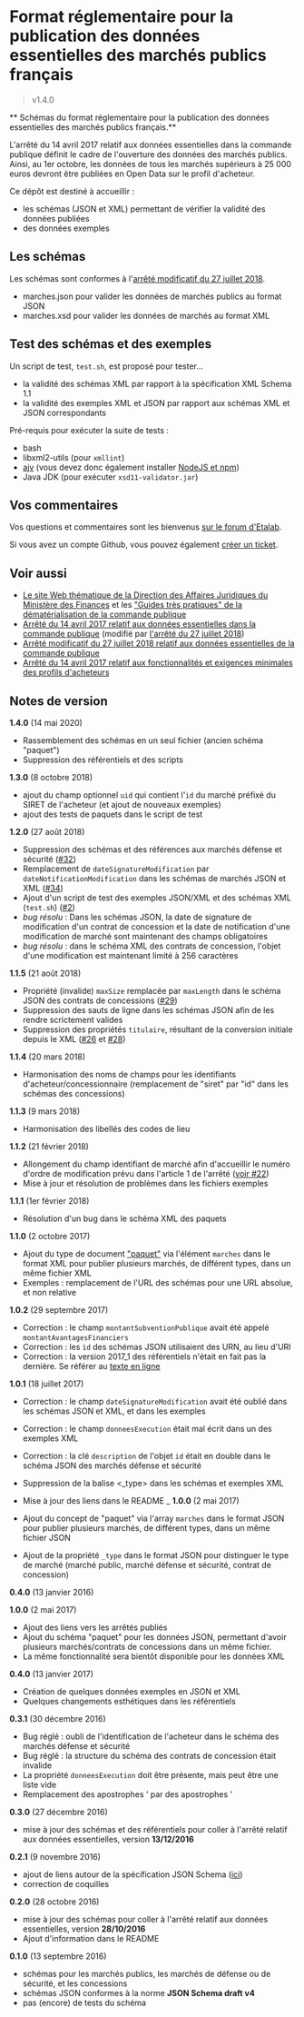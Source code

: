 # Format réglementaire pour la publication des données essentielles des marchés publics français

> v1.4.0

** Schémas du format réglementaire pour la publication des données essentielles des marchés publics français.**

L'arrêté du 14 avril 2017 relatif aux données essentielles dans la commande publique définit le cadre de l'ouverture des données des marchés publics. Ainsi, au 1er octobre, les données de tous les marchés supérieurs à 25 000 euros devront être publiées en Open Data sur le profil d'acheteur.

Ce dépôt est destiné à accueillir :

- les schémas (JSON et XML) permettant de vérifier la validité des données publiées
- des données exemples

## Les schémas

Les schémas sont conformes à l'[arrêté modificatif du 27 juillet 2018](https://www.legifrance.gouv.fr/affichTexte.do?cidTexte=JORFTEXT000037282994&dateTexte=&categorieLien=id).

- marches.json pour valider les données de marchés publics au format JSON
- marches.xsd pour valider les données de marchés au format XML

## Test des schémas et des exemples

Un script de test, `test.sh`, est proposé pour tester...

- la validité des schémas XML par rapport à la spécification XML Schema 1.1
- la validité des exemples XML et JSON par rapport aux schémas XML et JSON correspondants

Pré-requis pour exécuter la suite de tests :

- bash
- libxml2-utils (pour `xmllint`)
- [ajv](https://www.npmjs.com/package/ajv-cli) (vous devez donc également installer [NodeJS et npm](https://nodejs.org/fr/))
- Java JDK (pour exécuter `xsd11-validator.jar`)

## Vos commentaires

Vos questions et commentaires sont les bienvenus [sur le forum d'Etalab](https://forum.etalab.gouv.fr/t/schemas-de-validation-des-donnees-essentielles-des-marches-publics/3141).

Si vous avez un compte Github, vous pouvez également [créer un ticket](https://github.com/etalab/format-commande-publique/issues/new).

## Voir aussi

- [Le site Web thématique de la Direction des Affaires Juridiques du Ministère des Finances](https://www.economie.gouv.fr/daj/ouverture-des-donnees-commande-publique) et les ["Guides très pratiques" de la dématérialisation de la commande publique](https://www.economie.gouv.fr/daj/guide-tres-pratique-pour-accompagner-acheteurs-et-entreprises-sur-dematerialisation-des-marches)
- [Arrêté du 14 avril 2017 relatif aux données essentielles dans la commande publique](https://www.legifrance.gouv.fr/affichTexte.do?cidTexte=JORFTEXT000034492587&dateTexte=&categorieLien=id) (modifié par [l'arrêté du 27 juillet 2018](https://www.legifrance.gouv.fr/affichTexte.do?cidTexte=JORFTEXT000037282994&dateTexte=&categorieLien=id))
- [Arrêté modificatif du 27 juillet 2018 relatif aux données essentielles de la commande publique](https://www.legifrance.gouv.fr/affichTexte.do?cidTexte=JORFTEXT000037282994&dateTexte=&categorieLien=id)
- [Arrêté du 14 avril 2017 relatif aux fonctionnalités et exigences minimales des profils d'acheteurs](https://www.legifrance.gouv.fr/affichTexte.do;jsessionid=00B73A5DA9B3A710ABD6B312CD109476.tpdila16v_3?cidTexte=JORFTEXT000034492557&dateTexte=&oldAction=rechJO&categorieLien=id&idJO=JORFCONT000034491769)


## Notes de version

**1.4.0** (14 mai 2020)

- Rassemblement des schémas en un seul fichier (ancien schéma "paquet")
- Suppression des référentiels et des scripts

**1.3.0** (8 octobre 2018)

- ajout du champ optionnel `uid` qui contient l'`id` du marché préfixé du SIRET de l'acheteur (et ajout de nouveaux exemples)
- ajout des tests de paquets dans le script de test

**1.2.0** (27 août 2018)

- Suppression des schémas et des références aux marchés défense et sécurité ([#32](https://github.com/etalab/format-commande-publique/issues/32))
- Remplacement de `dateSignatureModification` par `dateNotificationModification` dans les schémas de marchés JSON et XML ([#34](https://github.com/etalab/format-commande-publique/issues/34))
- Ajout d'un script de test des exemples JSON/XML et des schémas XML (`test.sh`) ([#2](https://github.com/etalab/format-commande-publique/issues/2))
- *bug résolu* : Dans les schémas JSON, la date de signature de modification d'un contrat de concession et la date de notification d'une modification de marché sont maintenant des champs obligatoires
- *bug résolu* : dans le schéma XML des contrats de concession, l'objet d'une modification est maintenant limité à 256 caractères

**1.1.5** (21 août 2018)

- Propriété (invalide) `maxSize` remplacée par `maxLength` dans le schéma JSON des contrats de concessions ([#29](https://github.com/etalab/format-commande-publique/issues/29))
- Suppression des sauts de ligne dans les schémas JSON afin de les rendre scrictement valides
- Suppression des propriétés `titulaire`, résultant de la conversion initiale depuis le XML ([#26](https://github.com/etalab/format-commande-publique/issues/26) et [#28](https://github.com/etalab/format-commande-publique/issues/28))

**1.1.4** (20 mars 2018)

- Harmonisation des noms de champs pour les identifiants d'acheteur/concessionnaire (remplacement de "siret" par "id" dans les schémas des concessions)


**1.1.3** (9 mars 2018)

- Harmonisation des libellés des codes de lieu

**1.1.2** (21 février 2018)

- Allongement du champ identifiant de marché afin d'accueillir le numéro d'ordre de modification prévu dans l'article 1 de l'arrêté ([voir #22](/etalab/format-commande-publique/issues/22))
- Mise à jour et résolution de problèmes dans les fichiers exemples

**1.1.1** (1er février 2018)

- Résolution d'un bug dans le schéma XML des paquets

**1.1.0** (2 octobre 2017)

- Ajout du type de document ["paquet"](https://github.com/etalab/format-commande-publique/tree/master/exemples/xml) via l'élément `marches` dans le format XML pour publier plusieurs marchés, de différent types, dans un même fichier XML
- Exemples : remplacement de l'URL des schémas pour une URL absolue, et non relative

**1.0.2** (29 septembre 2017)

- Correction : le champ `montantSubventionPublique` avait été appelé `montantAvantagesFinanciers`
- Correction : les `ìd` des schémas JSON utilisaient des URN, au lieu d'URI
- Correction : la version 2017_1 des référentiels n'était en fait pas la dernière. Se référer au [texte en ligne](https://www.legifrance.gouv.fr/affichTexte.do?$)

**1.0.1** (18 juillet 2017)

- Correction : le champ `dateSignatureModification` avait été oublié dans les schémas JSON et XML, et dans les exemples
- Correction : le champ `donneesExecution` était mal écrit dans un des exemples XML
- Correction : la clé `description` de l'objet `id` était en double dans le schéma JSON des marchés défense et sécurité
- Suppression de la balise \<\_type> dans les schémas et exemples XML
- Mise à jour des liens dans le README
_
**1.0.0** (2 mai 2017)

- Ajout du concept de "paquet" via l'array `marches` dans le format JSON pour publier plusieurs marchés, de différent types, dans un même fichier JSON
- Ajout de la propriété `_type` dans le format JSON pour distinguer le type de marché (marché public, marché défense et sécurité, contrat de concession)

**0.4.0** (13 janvier 2016)

**1.0.0** (2 mai 2017)

- Ajout des liens vers les arrêtés publiés
- Ajout du schéma "paquet" pour les données JSON, permettant d'avoir plusieurs marchés/contrats de concessions dans un même fichier.
- La même fonctionnalité sera bientôt disponible pour les données XML

**0.4.0** (13 janvier 2017)

- Création de quelques données exemples en JSON et XML
- Quelques changements esthétiques dans les référentiels

**0.3.1** (30 décembre 2016)

- Bug réglé : oubli de l'identification de l'acheteur dans le schéma des marchés défense et sécurité
- Bug réglé : la structure du schéma des contrats de concession était invalide
- La propriété `donneesExecution` doit être présente, mais peut être une liste vide
- Remplacement des apostrophes ’ par des apostrophes '

**0.3.0** (27 décembre 2016)

- mise à jour des schémas et des référentiels pour coller à l'arrêté relatif aux données essentielles, version **13/12/2016**

**0.2.1** (9 novembre 2016)

- ajout de liens autour de la spécification JSON Schema ([ici](https://github.com/etalab/format-commande-publique/tree/master/json-schema))
- correction de coquilles

**0.2.0** (28 octobre 2016)

- mise à jour des schémas pour coller à l'arrêté relatif aux données essentielles, version **28/10/2016**
- Ajout d'information dans le README

**0.1.0** (13 septembre 2016)

- schémas pour les marchés publics, les marchés de défense ou de sécurité, et les concessions
- schémas JSON conformes à la norme **JSON Schema draft v4**
- pas (encore) de tests du schéma
